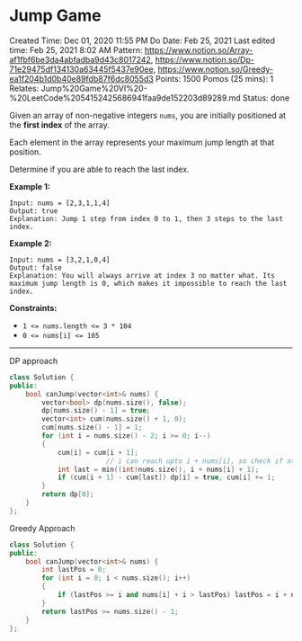 # Jump Game

Created Time: Dec 01, 2020 11:55 PM
Do Date: Feb 25, 2021
Last edited time: Feb 25, 2021 8:02 AM
Pattern: https://www.notion.so/Array-af1fbf6be3da4abfadba9d43c8017242, https://www.notion.so/Dp-71e29475df134130a63445f5437e90ee, https://www.notion.so/Greedy-ea1f204b1d0b40e89fdb87f6dc8055d3
Points: 1500
Pomos (25 mins): 1
Relates: Jump%20Game%20VI%20-%20LeetCode%2054152425686941faa9de152203d89289.md
Status: done

Given an array of non-negative integers `nums`, you are initially positioned at the **first index** of the array.

Each element in the array represents your maximum jump length at that position.

Determine if you are able to reach the last index.

**Example 1:**

```
Input: nums = [2,3,1,1,4]
Output: true
Explanation: Jump 1 step from index 0 to 1, then 3 steps to the last index.

```

**Example 2:**

```
Input: nums = [3,2,1,0,4]
Output: false
Explanation: You will always arrive at index 3 no matter what. Its maximum jump length is 0, which makes it impossible to reach the last index.

```

**Constraints:**

- `1 <= nums.length <= 3 * 104`
- `0 <= nums[i] <= 105`

---

DP approach

```cpp
class Solution {
public:
    bool canJump(vector<int>& nums) {
        vector<bool> dp(nums.size(), false);
        dp[nums.size() - 1] = true;
        vector<int> cum(nums.size() + 1, 0);
        cum[nums.size() - 1] = 1;
        for (int i = nums.size() - 2; i >= 0; i--)
        {
            cum[i] = cum[i + 1];
						// i can reach upto i + nums[i], so check if atleast one of them is true
            int last = min((int)nums.size(), i + nums[i] + 1);
            if (cum[i + 1] - cum[last]) dp[i] = true, cum[i] += 1;
        }
        return dp[0];
    }
};
```

Greedy Approach

```cpp
class Solution {
public:
    bool canJump(vector<int>& nums) {
        int lastPos = 0;
        for (int i = 0; i < nums.size(); i++)
        {
            if (lastPos >= i and nums[i] + i > lastPos) lastPos = i + nums[i];  
        }
        return lastPos >= nums.size() - 1; 
    }
};
```
